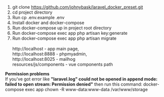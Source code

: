 1. git clone https://github.com/johnybask/laravel_docker_preset.git
1. cd project directory
2. Run cp .env.example .env
3. Install docker and docker-compose
4. Run docker-compose up in project root directory
5. Run docker-compose exec app php artisan key:generate
6. Run docker-compose exec app php artisan migrate<br><br>
http://localhost - app main page,<br>
http://localhost:8888 - phpmyadmin,<br>
http://localhost:8025 - mailhog<br>
resources/js/components - vue components path

<strong>Permission problems</strong><br>
If you've got error like <strong>"laravel.log" could not be opened in append mode: failed to open stream: Permission denied"</strong> then run this command: 
docker-compose exec app chown -R www-data:www-data /var/www/storage
